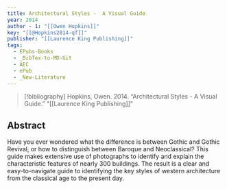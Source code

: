 ```yaml
---
title: Architectural Styles -  A Visual Guide
year: 2014
author - 1: "[[Owen Hopkins]]"
key: "[[@Hopkins2014-qf]]"
publisher: "[[Laurence King Publishing]]"
tags:
  - EPubs-Books
  - _BibTex-to-MD-Git
  - AEC
  - ePub
  - _New-Literature
---
```


> [!bibliography]
> Hopkins, Owen. 2014. “Architectural Styles -  A Visual Guide.” "[[Laurence King Publishing]]"

## Abstract
Have you ever wondered what the difference is between Gothic and Gothic Revival, or how to distinguish between Baroque and Neoclassical? This guide makes extensive use of photographs to identify and explain the characteristic features of nearly 300 buildings. The result is a clear and easy-to-navigate guide to identifying the key styles of western architecture from the classical age to the present day.